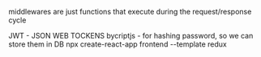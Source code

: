 middlewares are just functions that execute during the request/response cycle

JWT - JSON WEB TOCKENS
bycriptjs - for hashing password, so we can store them in DB
npx create-react-app frontend --template redux
